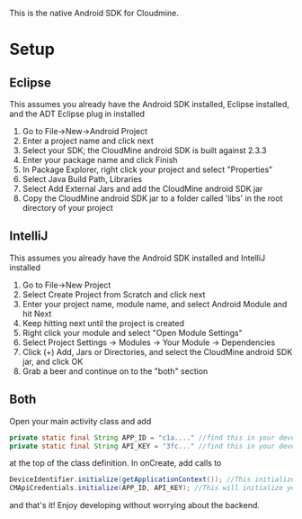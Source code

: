 This is the native Android SDK for Cloudmine. 

Setup
====

Eclipse
----

This assumes you already have the Android SDK installed, Eclipse installed, and the ADT Eclipse plug in installed

1. Go to File->New->Android Project
2. Enter a project name and click next
3. Select your SDK; the CloudMine android SDK is built against 2.3.3
4. Enter your package name and click Finish
5. In Package Explorer, right click your project and select "Properties"
6. Select Java Build Path, Libraries
7. Select Add External Jars and add the CloudMine android SDK jar
8. Copy the CloudMine android SDK jar to a folder called 'libs' in the root directory of your project

IntelliJ
----

This assumes you already have the Android SDK installed and IntelliJ installed

1. Go to File->New Project
2. Select Create Project from Scratch and click next
3. Enter your project name, module name, and select Android Module and hit Next
4. Keep hitting next until the project is created
5. Right click your module and select "Open Module Settings"
6. Select Project Settings -> Modules -> Your Module -> Dependencies
7. Click (+) Add, Jars or Directories, and select the CloudMine android SDK jar, and click OK
8. Grab a beer and continue on to the "both" section

Both
----

Open your main activity class and add

```java
private static final String APP_ID = "c1a...." //find this in your developer console
private static final String API_KEY = "3fc..." //find this in your developer console
```

at the top of the class definition. In onCreate, add calls to

```java
DeviceIdentifier.initialize(getApplicationContext()); //This initializes the unique ID that will be sent with each request to identify this user
CMApiCredentials.initialize(APP_ID, API_KEY); //This will initialize your credentials
```

and that's it! Enjoy developing without worrying about the backend.
